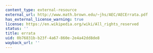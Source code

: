 ```yaml
---
content_type: external-resource
external_url: http://www.math.brown.edu/~jhs/AEC/AECErrata.pdf
has_external_license_warning: true
license: https://en.wikipedia.org/wiki/All_rights_reserved
status: ''
title: errata
uid: 0b76831b-b23f-4a67-860e-2e4a42dd8de8
wayback_url: ''
---
```


